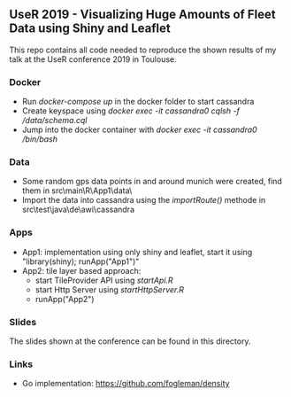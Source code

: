 
## UseR 2019 - Visualizing Huge Amounts of Fleet Data using Shiny and Leaflet

This repo contains all code needed to reproduce the shown results of my talk 
at the UseR conference 2019 in Toulouse.

### Docker

- Run *docker-compose up* in the docker folder to start cassandra 
- Create keyspace using *docker exec -it cassandra0 cqlsh -f /data/schema.cql*
- Jump into the docker container with *docker exec -it cassandra0 /bin/bash*

### Data

- Some random gps data points in and around munich were created, find them in src\main\R\App1\data\
- Import the data into cassandra using the *importRoute()* methode in src\test\java\de\awi\cassandra

### Apps

- App1: implementation using only shiny and leaflet, start it using "library(shiny); runApp("App1")"
- App2: tile layer based approach:
    - start TileProvider API using *startApi.R*
    - start Http Server using *startHttpServer.R*
    - runApp("App2")
    
### Slides

The slides shown at the conference can be found in this directory.

### Links

- Go implementation: https://github.com/fogleman/density

